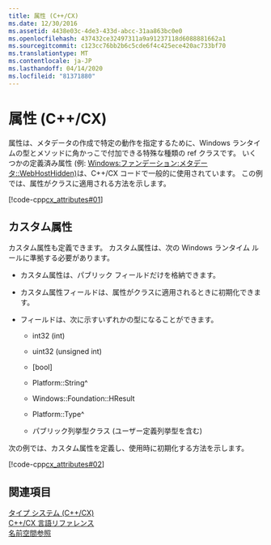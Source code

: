 ```yaml
---
title: 属性 (C++/CX)
ms.date: 12/30/2016
ms.assetid: 4438e03c-4de3-433d-abcc-31aa863bc0e0
ms.openlocfilehash: 437432ce32497311a9a91237118d6088881662a1
ms.sourcegitcommit: c123cc76bb2b6c5cde6f4c425ece420ac733bf70
ms.translationtype: MT
ms.contentlocale: ja-JP
ms.lasthandoff: 04/14/2020
ms.locfileid: "81371880"
---
```

# <a name="attributes-ccx"></a>属性 (C++/CX)

属性は、メタデータの作成で特定の動作を指定するために、Windows ランタイムの型とメソッドに角かっこで付加できる特殊な種類の ref クラスです。 いくつかの定義済み属性 (例: [Windows:ファンデーション:メタデータ::WebHostHidden)](/uwp/api/Windows.Foundation.Metadata.WebHostHiddenAttribute)は、C++/CX コードで一般的に使用されています。 この例では、属性がクラスに適用される方法を示します。

[!code-cpp[cx_attributes#01](../cppcx/codesnippet/CPP/cx_attributes/class1.h#01)]

## <a name="custom-attributes"></a>カスタム属性

カスタム属性も定義できます。 カスタム属性は、次の Windows ランタイム ルールに準拠する必要があります。

- カスタム属性は、パブリック フィールドだけを格納できます。

- カスタム属性フィールドは、属性がクラスに適用されるときに初期化できます。

- フィールドは、次に示すいずれかの型になることができます。

  - int32 (int)

  - uint32 (unsigned int)

  - [bool]

  - Platform::String^

  - Windows::Foundation::HResult

  - Platform::Type^

  - パブリック列挙型クラス (ユーザー定義列挙型を含む)

次の例では、カスタム属性を定義し、使用時に初期化する方法を示します。

[!code-cpp[cx_attributes#02](../cppcx/codesnippet/CPP/cx_attributes/class1.h#02)]

## <a name="see-also"></a>関連項目

[タイプ システム (C++/CX)](../cppcx/type-system-c-cx.md)<br/>
[C++/CX 言語リファレンス](../cppcx/visual-c-language-reference-c-cx.md)<br/>
[名前空間参照](../cppcx/namespaces-reference-c-cx.md)
